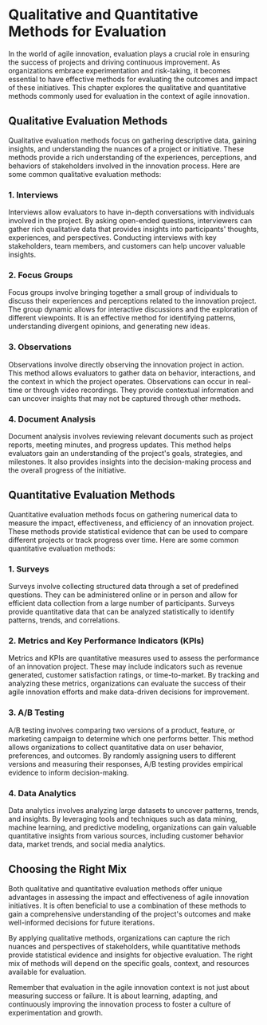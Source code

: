 Qualitative and Quantitative Methods for Evaluation
============================================================

In the world of agile innovation, evaluation plays a crucial role in ensuring the success of projects and driving continuous improvement. As organizations embrace experimentation and risk-taking, it becomes essential to have effective methods for evaluating the outcomes and impact of these initiatives. This chapter explores the qualitative and quantitative methods commonly used for evaluation in the context of agile innovation.

Qualitative Evaluation Methods
------------------------------

Qualitative evaluation methods focus on gathering descriptive data, gaining insights, and understanding the nuances of a project or initiative. These methods provide a rich understanding of the experiences, perceptions, and behaviors of stakeholders involved in the innovation process. Here are some common qualitative evaluation methods:

### 1. Interviews

Interviews allow evaluators to have in-depth conversations with individuals involved in the project. By asking open-ended questions, interviewers can gather rich qualitative data that provides insights into participants' thoughts, experiences, and perspectives. Conducting interviews with key stakeholders, team members, and customers can help uncover valuable insights.

### 2. Focus Groups

Focus groups involve bringing together a small group of individuals to discuss their experiences and perceptions related to the innovation project. The group dynamic allows for interactive discussions and the exploration of different viewpoints. It is an effective method for identifying patterns, understanding divergent opinions, and generating new ideas.

### 3. Observations

Observations involve directly observing the innovation project in action. This method allows evaluators to gather data on behavior, interactions, and the context in which the project operates. Observations can occur in real-time or through video recordings. They provide contextual information and can uncover insights that may not be captured through other methods.

### 4. Document Analysis

Document analysis involves reviewing relevant documents such as project reports, meeting minutes, and progress updates. This method helps evaluators gain an understanding of the project's goals, strategies, and milestones. It also provides insights into the decision-making process and the overall progress of the initiative.

Quantitative Evaluation Methods
-------------------------------

Quantitative evaluation methods focus on gathering numerical data to measure the impact, effectiveness, and efficiency of an innovation project. These methods provide statistical evidence that can be used to compare different projects or track progress over time. Here are some common quantitative evaluation methods:

### 1. Surveys

Surveys involve collecting structured data through a set of predefined questions. They can be administered online or in person and allow for efficient data collection from a large number of participants. Surveys provide quantitative data that can be analyzed statistically to identify patterns, trends, and correlations.

### 2. Metrics and Key Performance Indicators (KPIs)

Metrics and KPIs are quantitative measures used to assess the performance of an innovation project. These may include indicators such as revenue generated, customer satisfaction ratings, or time-to-market. By tracking and analyzing these metrics, organizations can evaluate the success of their agile innovation efforts and make data-driven decisions for improvement.

### 3. A/B Testing

A/B testing involves comparing two versions of a product, feature, or marketing campaign to determine which one performs better. This method allows organizations to collect quantitative data on user behavior, preferences, and outcomes. By randomly assigning users to different versions and measuring their responses, A/B testing provides empirical evidence to inform decision-making.

### 4. Data Analytics

Data analytics involves analyzing large datasets to uncover patterns, trends, and insights. By leveraging tools and techniques such as data mining, machine learning, and predictive modeling, organizations can gain valuable quantitative insights from various sources, including customer behavior data, market trends, and social media analytics.

Choosing the Right Mix
----------------------

Both qualitative and quantitative evaluation methods offer unique advantages in assessing the impact and effectiveness of agile innovation initiatives. It is often beneficial to use a combination of these methods to gain a comprehensive understanding of the project's outcomes and make well-informed decisions for future iterations.

By applying qualitative methods, organizations can capture the rich nuances and perspectives of stakeholders, while quantitative methods provide statistical evidence and insights for objective evaluation. The right mix of methods will depend on the specific goals, context, and resources available for evaluation.

Remember that evaluation in the agile innovation context is not just about measuring success or failure. It is about learning, adapting, and continuously improving the innovation process to foster a culture of experimentation and growth.
